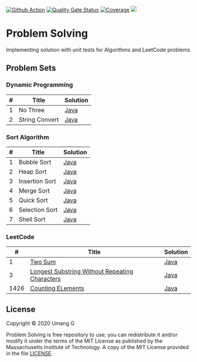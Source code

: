 [![Github Action](https://github.com/galaumang/problem-solving/workflows/build/badge.svg)](https://github.com/galaumang/problem-solving/actions)
[![Quality Gate Status](https://sonarcloud.io/api/project_badges/measure?project=com.directu%3Aproblem-solving&metric=alert_status)](https://sonarcloud.io/dashboard?id=com.directu%3Aproblem-solving)
[![Coverage](https://sonarcloud.io/api/project_badges/measure?project=com.directu%3Aproblem-solving&metric=coverage)](https://sonarcloud.io/dashboard?id=com.directu%3Aproblem-solving)
![](https://img.shields.io/github/repo-size/galaumang/problem-solving)

# Problem Solving
Implementing solution with unit tests for Algorithms and LeetCode problems

## Problem Sets

### Dynamic Programming
| #    | Title                                                 | Solution             |
|------|-------------------------------------------------------|----------------------|
| 1    | No Three                                              | [Java][DP1.java]     |
| 2    | String Convert                                        | [Java][DP2.java]     |

### Sort Algorithm

| #    | Title                                                 | Solution             |
|------|-------------------------------------------------------|----------------------|
| 1    | Bubble Sort                                           | [Java][S1.java]      |
| 2    | Heap Sort                                             | [Java][S2.java]      |
| 3    | Insertion Sort                                        | [Java][S3.java]      |
| 4    | Merge Sort                                            | [Java][S4.java]      |
| 5    | Quick Sort                                            | [Java][S5.java]      |
| 6    | Selection Sort                                        | [Java][S6.java]      |
| 7    | Shell Sort                                            | [Java][S7.java]      |

### LeetCode
| #    | Title                                                 | Solution             |
|------|-------------------------------------------------------|----------------------|
| 1    | [Two Sum][1]                                          | [Java][1.java]       |
| 3    | [Longest Substring Without Repeating Characters][3]   | [Java][3.java]       |
| 1426 | [Counting ELements][1426]                             | [Java][1426.java]    |

## License
Copyright &copy; 2020 Umang G

Problem Solving is free repository to use; you can redistribute it and/or modify it under the 
terms of the MIT License as published by the Massachusetts Institute of Technology. A copy of 
the MIT License provided in the file [LICENSE](LICENSE).

[1]: https://leetcode.com/problems/two-sum/
[3]: https://leetcode.com/problems/longest-substring-without-repeating-characters/
[1426]: https://leetcode.com/problems/counting-elements/

[1.java]: ./src/main/java/com/directu/problemsolving/leetcode/TwoSum.java
[3.java]: ./src/main/java/com/directu/problemsolving/leetcode/LongestSubstring.java
[1426.java]: ./src/main/java/com/directu/problemsolving/leetcode/CountingElements.java

[DP1.java]: ./src/main/java/com/directu/problemsolving/dynamic/NoThree.java
[DP2.java]: ./src/main/java/com/directu/problemsolving/dynamic/StringConvert.java

[S1.java]: ./src/main/java/com/directu/problemsolving/sort/BubbleSort.java
[S2.java]: ./src/main/java/com/directu/problemsolving/sort/HeapSort.java
[S3.java]: ./src/main/java/com/directu/problemsolving/sort/InsertionSort.java
[S4.java]: ./src/main/java/com/directu/problemsolving/sort/MergeSort.java
[S5.java]: ./src/main/java/com/directu/problemsolving/sort/QuickSort.java
[S6.java]: ./src/main/java/com/directu/problemsolving/sort/SelectionSort.java
[S7.java]: ./src/main/java/com/directu/problemsolving/sort/ShellSort.java

